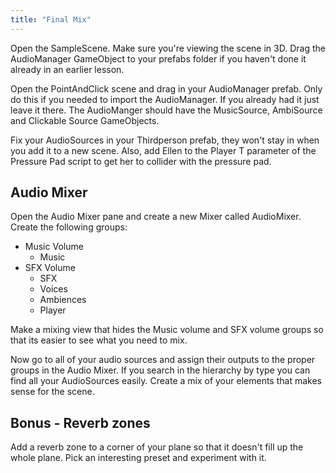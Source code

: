 ```yaml
---
title: "Final Mix" 
---
```


Open the SampleScene. Make sure you're viewing the scene in 3D. Drag the AudioManager GameObject to your prefabs folder if you haven't done it already in an earlier lesson.

Open the PointAndClick scene and drag in your AudioManager prefab. Only do this if you needed to import the AudioManager. If you already had it just leave it there. The AudioManger should have the MusicSource, AmbiSource and Clickable Source GameObjects. 

Fix your AudioSources in your Thirdperson prefab, they won't stay in when you add it to a new scene. Also, add Ellen to the Player T parameter of the Pressure Pad script to get her to collider with the pressure pad. 

## Audio Mixer 

Open the Audio Mixer pane and create a new Mixer called AudioMixer. Create the following groups: 

* Music Volume
    * Music
* SFX Volume 
    * SFX 
    * Voices
    * Ambiences 
    * Player     

Make a mixing view that hides the Music volume and SFX volume groups so that its easier to see what you need to mix. 

Now go to all of your audio sources and assign their outputs to the proper groups in the Audio Mixer. If you search in the hierarchy by type you can find all your AudioSources easily. Create a mix of your elements that makes sense for the scene. 

## Bonus - Reverb zones 

Add a reverb zone to a corner of your plane so that it doesn't fill up the whole plane. Pick an interesting preset and experiment with it.  